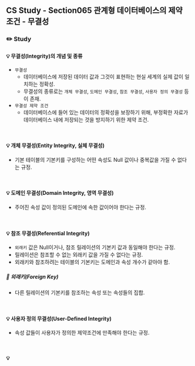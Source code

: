 ## CS Study - Section065 관계형 데이터베이스의 제약 조건 - 무결성
### ✏️ Study
#### 💡 무결성(Integrity)의 개념 및 종류
- `무결성`
  - 데이터베이스에 저장된 데이터 값과 그것이 표현하는 현실 세계의 실제 값이 일치하는 정확성.
  - 무결성의 종류로는 `개체 무결성`, `도메인 무결성`, `참조 무결성`, `사용자 정의 무결성` 등이 존재.
- `무결성 제약 조건`
  - 데이터베이스에 들어 있는 데이터의 정확성을 보장하기 위해, 부정확한 자료가 데이터베이스 내에 저장되는 것을 방지하기 위한 제약 조건.
<br>

#### 💡 개체 무결성(Entity Integrity, 실체 무결성)
- 기본 테이블의 기본키를 구성하는 어떤 속성도 Null 값이나 중복값을 가질 수 없다는 규정.
<br>

#### 💡 도메인 무결성(Domain Integrity, 영역 무결성)
- 주어진 속성 값이 정의된 도메인에 속한 값이어야 한다는 규정.
<br>

#### 💡 참조 무결성(Referential Integrity)
- `외래키` 값은 Null이거나, 참조 릴레이션의 기본키 값과 동일해야 한다는 규정.
- 릴레이션은 참조할 수 없는 외래키 값을 가질 수 없다는 규정.
- 외래키와 참조하려는 테이블의 기본키는 도메인과 속성 개수가 같아야 함.
##### 🔖 외래키(Foreign Key)
- 다른 릴레이션의 기본키를 참조하는 속성 또는 속성들의 집합.
<br>

#### 💡 사용자 정의 무결성(User-Defined Integrity)
- 속성 값들이 사용자가 정의한 제약조건에 만족해야 한다는 규정.
<br>

#### 💡
